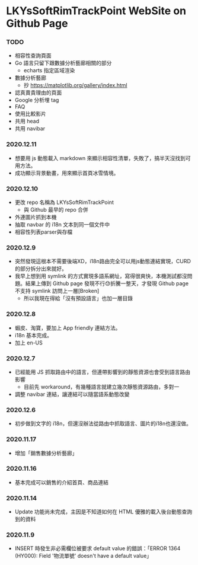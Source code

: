 # LKYsSoftRimTrackPoint WebSite on Github Page

### TODO

- 相容性查詢頁面
- Go 語言只留下跟數據分析藝廊相關的部分
    - echarts 指定區域渲染
- 數據分析藝廊
    - 抄 <https://matplotlib.org/gallery/index.html>
- 認真賣貴理由的頁面
- Google 分析埋 tag
- FAQ
- 使用比較影片
- 共用 head
- 共用 navibar

### 2020.12.11

- 想要用 js 動態載入 markdown 來顯示相容性清單，失敗了，搞半天沒找到可用方法。
- 成功顯示背景動畫，用來顯示首頁冰雪情境。

### 2020.12.10

- 更改 repo 名稱為 LKYsSoftRimTrackPoint
    - 與 Github 最早的 repo 合併
- 外連圖片抓到本機
- 抽取 navbar 的 i18n 文本到同一個文件中
- 相容性列表parser與存檔

### 2020.12.9

- 突然發現這根本不需要後端XD，i18n路由完全可以用js動態連結實現，CURD的部分拆分出來就好。
- 我早上想到用 symlink 的方式實現多語系網址，寫得很爽快，本機測試都沒問題。結果上傳到 Github page 發現不行😓折騰一整天，才發現 Github page 不支持 symlink 訪問上一層[Broken]
    - 所以我現在得給「沒有預設語言」也加一層目錄

### 2020.12.8

- 蝦皮、淘寶，要加上 App friendly 連結方法。
- i18n 基本完成。
- 加上 en-US

### 2020.12.7

- 已經能用 JS 抓取路由中的語言，但連帶影響到的靜態資源也會受到語言路由影響
    - 目前先 workaround，有幾種語言就建立幾次靜態資源路由，多對一
- 調整 navibar 連結，讓連結可以隨當語系動態改變

### 2020.12.6

- 初步做到文字的 i18n，但還沒辦法從路由中抓取語言、圖片的i18n也還沒做。

### 2020.11.17

- 增加「銷售數據分析藝廊」

### 2020.11.16

- 基本完成可以銷售的介紹首頁、商品連結

### 2020.11.14 

- Update 功能尚未完成，主因是不知道如何在 HTML 優雅的載入後台動態查詢到的資料

### 2020.11.9

- INSERT 時發生非必需欄位被要求 default value 的錯誤：「ERROR 1364 (HY000): Field '物流單號' doesn't have a default value」